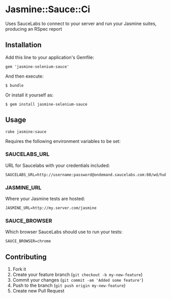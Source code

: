 # Jasmine::Sauce::Ci

Uses SauceLabs to connect to your server and run your Jasmine suites, producing an RSpec report

## Installation

Add this line to your application's Gemfile:

    gem 'jasmine-selenium-sauce'

And then execute:

    $ bundle

Or install it yourself as:

    $ gem install jasmine-selenium-sauce

## Usage

    rake jasmine:sauce

Requires the following environment variables to be set:

### SAUCELABS_URL

URL for Saucelabs with your credentials included:

    SAUCELABS_URL=http://username:password@ondemand.saucelabs.com:80/wd/hub

### JASMINE_URL

Where your Jasmine tests are hosted:

    JASMINE_URL=http://my.server.com/jasmine

### SAUCE_BROWSER

Which browser SauceLabs should use to run your tests:

    SAUCE_BROWSER=chrome

## Contributing

1. Fork it
2. Create your feature branch (`git checkout -b my-new-feature`)
3. Commit your changes (`git commit -am 'Added some feature'`)
4. Push to the branch (`git push origin my-new-feature`)
5. Create new Pull Request
